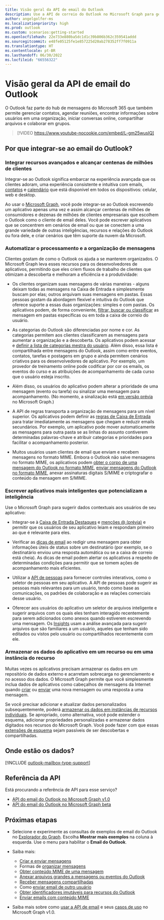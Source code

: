 ```yaml
---
title: Visão geral da API de email do Outlook
description: Use a API de correio do Outlook no Microsoft Graph para gerenciar contatos, agendar reuniões, iniciar conversas online, compartilhar arquivos e colaborar em grupos.
author: angelgolfer-ms
ms.localizationpriority: high
ms.prod: outlook
ms.custom: scenarios:getting-started
ms.openlocfilehash: 22e733e880ba5dc1d1c39b806b362c359541addd
ms.sourcegitcommit: e48fe05125fe1e857225d20ab278352ff7f0911a
ms.translationtype: HT
ms.contentlocale: pt-BR
ms.lasthandoff: 06/30/2022
ms.locfileid: "66556322"
---
```

# <a name="outlook-mail-api-overview"></a>Visão geral da API de email do Outlook

O Outlook faz parte do hub de mensagens do Microsoft 365 que também permite gerenciar contatos, agendar reuniões, encontrar informações sobre usuários em uma organização, iniciar conversas online, compartilhar arquivos e colaborar em grupos.

> [!VIDEO https://www.youtube-nocookie.com/embed/L-gm25wusIQ]

## <a name="why-integrate-with-outlook-mail"></a>Por que integrar-se ao email do Outlook?

### <a name="integrate-with-rich-features-and-reach-hundreds-of-millions-of-customers"></a>Integrar recursos avançados e alcançar centenas de milhões de clientes

Integrar-se ao Outlook significa embarcar na experiência avançada que os clientes adoram, uma experiência consistente e intuitiva com emails, [contatos](outlook-contacts-concept-overview.md) e [calendário](outlook-calendar-concept-overview.md) que está disponível em todos os dispositivos: celular, web e desktop.

Ao usar o [Microsoft Graph](overview.md), você pode integrar-se ao Outlook escrevendo um aplicativo apenas uma vez e assim alcançar centenas de milhões de consumidores e dezenas de milhões de clientes empresariais que escolhem o Outlook como o cliente de email deles. Você pode escrever aplicativos que se concentrem em cenários de email ou que se conectem a uma grande variedade de outras inteligências, recursos e relações do Outlook ou fora dele, e criar cenários que têm suporte da nuvem da Microsoft.

### <a name="automate-message-organization-and-processing"></a>Automatizar o processamento e a organização de mensagens

Clientes gostam de como o Outlook os ajuda a se manterem organizados. O Microsoft Graph leva esses recursos para os desenvolvedores de aplicativos, permitindo que eles criem fluxos de trabalho de clientes que otimizam a descoberta e melhoram a eficiência e a produtividade:

- Os clientes organizam suas mensagens de várias maneiras - alguns deixam todas as mensagens na Caixa de Entrada e simplesmente buscam por elas; outros arquivam suas mensagens em pastas. Essas pessoas gostam da abordagem flexível e intuitiva do Outlook que oferece suporte a essas duas organizações: simples e com pastas. Os aplicativos podem, de forma conveniente, [filtrar, buscar ou classificar](query-parameters.md) as mensagem em pastas específicas ou em toda a caixa de correio do usuário.

- As categorias do Outlook são diferenciadas por nome e cor. As categorias permitem aos clientes classificarem as mensagens para aumentar a organização e a descoberta. Os aplicativos podem acessar e [definir a lista de categorias mestra do usuário](/graph/api/outlookuser-post-mastercategories). Além disso, essa lista é compartilhada entre mensagens do Outlook, assim como entre eventos, contatos, tarefas e postagens em grupo e ainda permitem cenários criativos para os desenvolvedores de aplicativo. Por exemplo, um provedor de treinamento online pode codificar por cor os emails, os eventos do curso e as atribuições de acompanhamento de cada curso que o usuário esteja inscrito.

- Além disso, os usuários do aplicativo podem alterar a prioridade de uma mensagem (evento ou tarefa) ou sinalizar uma mensagem para acompanhamento. (No momento, a sinalização está [em versão prévia](versioning-and-support.md#beta-version) no Microsoft Graph.)

- A API de regras transporta a organização de mensagens para um nível superior. Os aplicativos podem definir as [regras de Caixa de Entrada](/graph/api/resources/messagerule) para tratar imediatamente as mensagens que chegam e reduzir emails secundários. Por exemplo, um aplicativo pode mover automaticamente as mensagens para outra pasta se as linhas do assunto contiverem determinadas palavras-chave e atribuir categorias e prioridades para facilitar o acompanhamento posterior.

- Muitos usuários usam clientes de email que enviam e recebem mensagens no formato MIME. Embora o Outlook não salve mensagens no formato MIME, os aplicativos podem [obter o corpo de uma mensagem do Outlook no formato MIME](outlook-get-mime-message.md), [enviar mensagens do Outlook no formato MIME](outlook-send-mime-message.md), anexar assinaturas digitais S/MIME e criptografar o conteúdo da mensagem em S/MIME.

### <a name="write-smarter-apps-that-leverage-intelligence"></a>Escrever aplicativos mais inteligentes que potencializam a inteligência

Use o Microsoft Graph para sugerir dados contextuais aos usuários de seu aplicativo:

- Integrar-se à [Caixa de Entrada Destaques](/graph/api/resources/manage-focused-inbox) e [menções @ (prévia)](/graph/api/message-get?view=graph-rest-beta&preserve-view=true#example-2-get-all-mentions-in-a-specific-message) e permitir que os usuários de seu aplicativo leiam e respondam primeiro ao que é relevante para eles.

- Verificar as [dicas de email](/graph/api/resources/mailtips) ao redigir uma mensagem para obter informações úteis de status sobre um destinatário (por exemplo, se o destinatário enviou uma resposta automática ou se a caixa de correio está cheia). As dicas de email podem alertar os aplicativos a respeito de determinadas condições para permitir que se tomem ações de acompanhamento mais eficientes.

- Utilizar a [API de pessoas](people-example.md) para fornecer controles interativos, como o seletor de pessoas em seu aplicativo. A API de pessoas pode sugerir as pessoas mais relevantes para um usuário, tendo como base as comunicações, os padrões de colaboração e as relações comerciais desse usuário.

- Oferecer aos usuários do aplicativo um seletor de arquivos inteligente e sugerir arquivos com os quais eles tenham interagido recentemente para serem adicionados como anexos quando estiverem escrevendo uma mensagem. Os [Insights](/graph/api/resources/officegraphinsights) usam a análise avançada para sugerir arquivos que são familiares a um usuário, aqueles que tenham sido editados ou vistos pelo usuário ou compartilhados recentemente com ele.


### <a name="store-app-data-in-a-resource-or-resource-instance"></a>Armazenar os dados do aplicativo em um recurso ou em uma instância do recurso

Muitas vezes os aplicativos precisam armazenar os dados em um repositório de dados externo e acarretam sobrecarga no gerenciamento e no acesso dos dados. O Microsoft Graph permite que você simplesmente inclua dados de aplicativos como cabeçalhos de mensagens da Internet quando [criar](/graph/api/user-post-messages#example-2-create-message-draft-that-includes-custom-message-headers) ou [enviar](/graph/api/user-sendmail#example-2-create-a-message-with-custom-internet-message-headers-and-send-the-message) uma nova mensagem ou uma resposta a uma mensagem.

Se você precisar adicionar e atualizar dados personalizados subsequentemente, poderá [armazenar os dados em instâncias de recursos individuais](extensibility-overview.md#4-open-extensions). Se apropriado, como alternativa, você pode estender o esquema, adicionar propriedades personalizadas e armazenar dados digitados nos recursos do Microsoft Graph. Você pode fazer com que essas [extensões de esquema](extensibility-overview.md#3-schema-extensions) sejam passíveis de ser descobertas e compartilhadas.

## <a name="where-is-the-data"></a>Onde estão os dados?

[!INCLUDE [outlook-mailbox-type-support](../includes/outlook-mailbox-type-support.md)]

## <a name="api-reference"></a>Referência da API
Está procurando a referência de API para esse serviço?

- [API do email do Outlook no Microsoft Graph v1.0](/graph/api/resources/mail-api-overview)
- [API do email do Outlook no Microsoft Graph beta](/graph/api/resources/mail-api-overview?view=graph-rest-beta&preserve-view=true)


## <a name="next-steps"></a>Próximas etapas

- Selecione e experimente as consultas de exemplos de email do Outlook no [Explorador do Graph](https://developer.microsoft.com/graph/graph-explorer/?request=me%2Fmessages&version=v1.0). Escolha **Mostrar mais exemplos** na coluna à esquerda. Use o menu para habilitar o **Email do Outlook**.
- Saiba mais:

  - [Criar e enviar mensagens](outlook-create-send-messages.md)
  - Formas de [organizar mensagens](outlook-organize-messages.md)
  - [Obter conteúdo MIME de uma mensagem](outlook-get-mime-message.md)
  - [Anexar arquivos grandes a mensagens ou eventos do Outlook](outlook-large-attachments.md)
  - [Receber mensagens compartilhadas](outlook-share-messages-folders.md)
  - Como [enviar email de outro usuário](outlook-send-mail-from-other-user.md)
  - [Obter identificadores imutáveis para recursos do Outlook](outlook-immutable-id.md)
  - [Enviar emails com conteúdo MIME](outlook-send-mime-message.md)

- Saiba mais sobre como [usar a API de email](/graph/api/resources/mail-api-overview) e seus [casos de uso](/graph/api/resources/mail-api-overview#common-use-cases) no Microsoft Graph v1.0.



